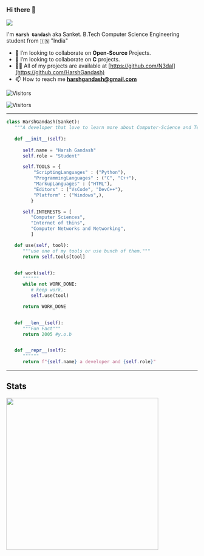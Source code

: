 <!-- TODO: Add class that explains all the tools you use -->

<!-- <a target="blank"><img align="left" src="./assets/patric1.gif" /></a> -->

### Hi there 👋

<p align="left">
 <img src="https://readme-typing-svg.herokuapp.com/?lines=Welcome+to+my+GitHub+Profile!&center=true&width=360&height=30">
</p>

<!-- <a target="blank"><img align="left" src="./assets/profile_pic.gif" /></a> -->


I'm **`Harsh Gandash`** aka Sanket. B.Tech Computer Science Engineering student from 🇮🇳 "India"

- 👀 I’m looking to collaborate on **Open-Source** Projects.
- 🐍 I’m looking to collaborate on **C** projects.
- 👨‍💻 All of my projects are available at [https://github.com/N3dal](https://github.com/HarshGandash)
- 📫 How to reach me **harshgandash@gmail.com**

![Visitors](https://api.visitorbadge.io/api/visitors?path=https%3A%2F%2Fgithub.com%2FHarshGandash&label=total-visitors&labelColor=%23ba68c8&countColor=%23697689)

![Visitors](https://api.visitorbadge.io/api/daily?path=https%3A%2F%2Fgithub.com%2FHarshGandash&label=today-visitors&labelColor=%23697689&countColor=%23ba68c8)

<!-- to print thick horizontal line -->
---

```python
class HarshGandash(Sanket):
   """A developer that love to learn more about Computer-Science and Technologies"""
   
   def __init__(self):
     
      self.name = "Harsh Gandash"
      self.role = "Student"

      self.TOOLS = {
          "ScriptingLanguages" : ("Python"),
          "ProgrammingLanguages" : ("C", "C++"),
          "MarkupLanguages" : ("HTML"),
          "Editors" : ("VsCode", "DevC++"),
          "Platform" : ("Windows",),
         }

      self.INTERESTS = [
         "Computer Sciences",
         "Internet of thins",
         "Computer Networks and Networking",
         ]

   def use(self, tool):
      """use one of my tools or use bunch of them."""
      return self.tools[tool]


   def work(self):
      """"""
      while not WORK_DONE:
         # keep work.
         self.use(tool)

      return WORK_DONE


   def __len__(self):
      """Fun Fact"""
      return 2005 #y.o.b


   def __repr__(self):
      """"""
      return f"{self.name} a developer and {self.role}"

```
<!-- to print thick horizontal line -->
---
## Stats
<p><img src="https://github-readme-stats.vercel.app/api?username=HarshGandash&count_private=true&show_icons=true&&theme=chartreuse-dark&include_all_commits=true" width="400"></p> 
